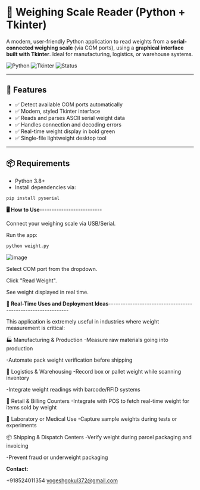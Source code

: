 # 🧪 Weighing Scale Reader (Python + Tkinter)

A modern, user-friendly Python application to read weights from a **serial-connected weighing scale** (via COM ports), using a **graphical interface built with Tkinter**. Ideal for manufacturing, logistics, or warehouse systems.

![Python](https://img.shields.io/badge/Python-3.8%2B-blue)
![Tkinter](https://img.shields.io/badge/GUI-Tkinter-orange)
![Status](https://img.shields.io/badge/Status-Active-brightgreen)

---

## 🚀 Features

- ✅ Detect available COM ports automatically
- ✅ Modern, styled Tkinter interface
- ✅ Reads and parses ASCII serial weight data
- ✅ Handles connection and decoding errors
- ✅ Real-time weight display in bold green
- ✅ Single-file lightweight desktop tool

---

## 📦 Requirements

- Python 3.8+
- Install dependencies via:

```bash
pip install pyserial
```
**🖥️ How to Use**--------------------------

Connect your weighing scale via USB/Serial.

Run the app:
```bash
python weight.py
```
![image](https://github.com/user-attachments/assets/a881f7da-86ca-4d30-9858-fe5cc1093b75)

Select COM port from the dropdown.

Click "Read Weight".

See weight displayed in real time.

**🔄 Real-Time Uses and Deployment Ideas**-------------------------------------------------------------

This application is extremely useful in industries where weight measurement is critical:

🏭 Manufacturing & Production
-Measure raw materials going into production

-Automate pack weight verification before shipping

🚚 Logistics & Warehousing
-Record box or pallet weight while scanning inventory

-Integrate weight readings with barcode/RFID systems

🛒 Retail & Billing Counters
-Integrate with POS to fetch real-time weight for items sold by weight

🧪 Laboratory or Medical Use
-Capture sample weights during tests or experiments

📦 Shipping & Dispatch Centers
-Verify weight during parcel packaging and invoicing

-Prevent fraud or underweight packaging


**Contact:**

+918524011354
yogeshgokul372@gmail.com
